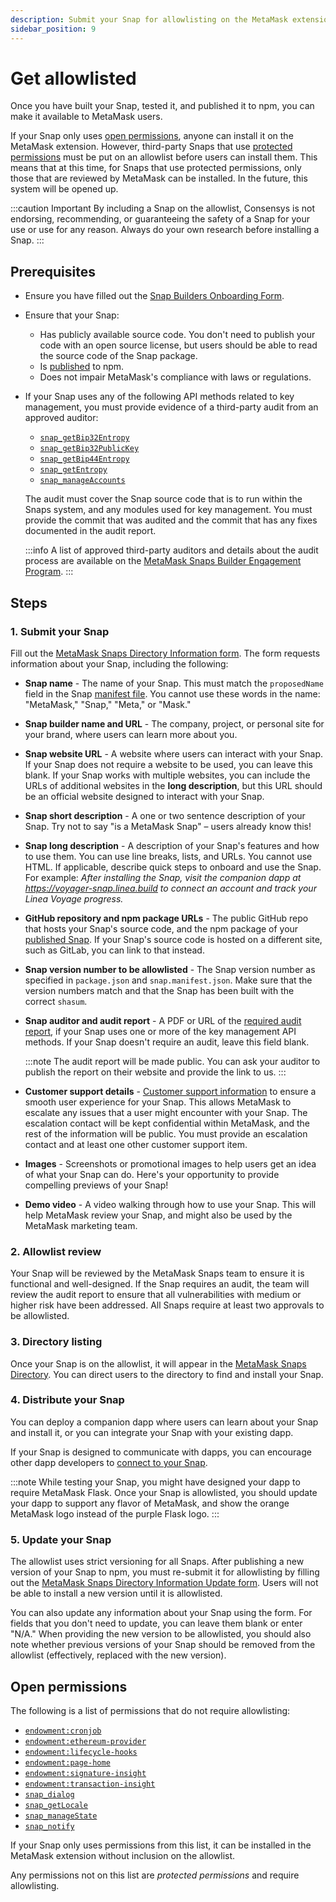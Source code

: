 ```yaml
---
description: Submit your Snap for allowlisting on the MetaMask extension.
sidebar_position: 9
---
```


# Get allowlisted

Once you have built your Snap, tested it, and published it to npm, you can make it available to MetaMask users.

If your Snap only uses [open permissions](#open-permissions), anyone can install it on the MetaMask extension.
However, third-party Snaps that use
[protected permissions](#open-permissions)
must be put on an allowlist before users can install them.
This means that at this time, for Snaps that use protected permissions, only those that are reviewed by MetaMask can be installed.
In the future, this system will be opened up.

:::caution Important
By including a Snap on the allowlist, Consensys is not endorsing, recommending, or guaranteeing the
safety of a Snap for your use or use for any reason.
Always do your own research before installing a Snap.
:::

## Prerequisites

- Ensure you have filled out the [Snap Builders Onboarding Form](https://feedback.metamask.io/snaps-onboarding).

- Ensure that your Snap:

  - Has publicly available source code.
    You don't need to publish your code with an open source license, but users should be able to read
    the source code of the Snap package.
  - Is [published](publish-a-snap.md) to npm.
  - Does not impair MetaMask's compliance with laws or regulations.

- If your Snap uses any of the following API methods related to key management, you must provide
  evidence of a third-party audit from an approved auditor:

  - [`snap_getBip32Entropy`](../reference/snaps-api.md#snap_getbip32entropy)
  - [`snap_getBip32PublicKey`](../reference/snaps-api.md#snap_getbip32publickey)
  - [`snap_getBip44Entropy`](../reference/snaps-api.md#snap_getbip44entropy)
  - [`snap_getEntropy`](../reference/snaps-api.md#snap_getentropy)
  - [`snap_manageAccounts`](../reference/snaps-api.md#snap_manageaccounts)

  The audit must cover the Snap source code that is to run within the Snaps system, and any modules
  used for key management.
  You must provide the commit that was audited and the commit that has any fixes documented in the
  audit report.

  :::info
  A list of approved third-party auditors and details about the audit process are available on the
  [MetaMask Snaps Builder Engagement Program](https://consensys.notion.site/Audit-process-1acbc67819dc4631b7a3d6c664e387a3).
  :::

## Steps

### 1. Submit your Snap

Fill out the [MetaMask Snaps Directory Information form](https://go.metamask.io/snaps-directory-request).
The form requests information about your Snap, including the following:

- **Snap name** - The name of your Snap.
  This must match the `proposedName` field in the Snap [manifest file](../learn/about-snaps/files.md#manifest-file).
  You cannot use these words in the name: "MetaMask," "Snap," "Meta," or "Mask."

- **Snap builder name and URL** - The company, project, or personal site for your brand, where users
  can learn more about you.

- **Snap website URL** - A website where users can interact with your Snap.
  If your Snap does not require a website to be used, you can leave this blank.
  If your Snap works with multiple websites, you can include the URLs of additional websites in the
  **long description**, but this URL should be an official website designed to interact with your Snap.

- **Snap short description** - A one or two sentence description of your Snap.
  Try not to say "is a MetaMask Snap" – users already know this!

- **Snap long description** - A description of your Snap's features and how to use them.
  You can use line breaks, lists, and URLs.
  You cannot use HTML.
  If applicable, describe quick steps to onboard and use the Snap.
  For example: _After installing the Snap, visit the companion dapp at
  https://voyager-snap.linea.build to connect an account and track your Linea Voyage progress._

- **GitHub repository and npm package URLs** - The public GitHub repo that hosts your Snap's
  source code, and the npm package of your [published Snap](../how-to/publish-a-snap.md).
  If your Snap's source code is hosted on a different site, such as GitLab, you can link to that instead.

- **Snap version number to be allowlisted** - The Snap version number as specified in `package.json`
  and `snap.manifest.json`.
  Make sure that the version numbers match and that the Snap has been built with the correct `shasum`.

- **Snap auditor and audit report** - A PDF or URL of the [required audit report](#prerequisites),
  if your Snap uses one or more of the key management API methods.
  If your Snap doesn't require an audit, leave this field blank.

  :::note
  The audit report will be made public.
  You can ask your auditor to publish the report on their website and provide the link to us.
  :::

- **Customer support details** -
  [Customer support information](https://consensys.notion.site/Providing-User-Support-Information-cff79a7d896e4da6a2f8a17ce074e585)
  to ensure a smooth user experience for your Snap.
  This allows MetaMask to escalate any issues that a user might encounter with your Snap.
  The escalation contact will be kept confidential within MetaMask, and the rest of the information
  will be public.
  You must provide an escalation contact and at least one other customer support item.

- **Images** - Screenshots or promotional images to help users get an idea of what your Snap can do.
  Here's your opportunity to provide compelling previews of your Snap!

- **Demo video** - A video walking through how to use your Snap.
  This will help MetaMask review your Snap, and might also be used by the MetaMask marketing team.

### 2. Allowlist review

Your Snap will be reviewed by the MetaMask Snaps team to ensure it is functional and well-designed.
If the Snap requires an audit, the team will review the audit report to ensure that all
vulnerabilities with medium or higher risk have been addressed.
All Snaps require at least two approvals to be allowlisted.

### 3. Directory listing

Once your Snap is on the allowlist, it will appear in the [MetaMask Snaps Directory](https://snaps.metamask.io).
You can direct users to the directory to find and install your Snap.

### 4. Distribute your Snap

You can deploy a companion dapp where users can learn about your Snap and install it, or you can
integrate your Snap with your existing dapp.

If your Snap is designed to communicate with dapps, you can encourage other dapp developers to
[connect to your Snap](connect-to-a-snap.md).

:::note
While testing your Snap, you might have designed your dapp to require MetaMask Flask.
Once your Snap is allowlisted, you should update your dapp to support any flavor of MetaMask,
and show the orange MetaMask logo instead of the purple Flask logo.
:::

### 5. Update your Snap

The allowlist uses strict versioning for all Snaps.
After publishing a new version of your Snap to npm, you must re-submit it for allowlisting by
filling out the
[MetaMask Snaps Directory Information Update form](https://go.metamask.io/snaps-directory-update-request).
Users will not be able to install a new version until it is allowlisted.

You can also update any information about your Snap using the form.
For fields that you don't need to update, you can leave them blank or enter "N/A."
When providing the new version to be allowlisted, you should also note whether previous versions of
your Snap should be removed from the allowlist (effectively, replaced with the new version).

## Open permissions

The following is a list of permissions that do not require allowlisting:

- [`endowment:cronjob`](../reference/permissions.md#endowmentcronjob)
- [`endowment:ethereum-provider`](../reference/permissions.md#endowmentethereum-provider)
- [`endowment:lifecycle-hooks`](../reference/permissions.md#endowmentlifecycle-hooks)
- [`endowment:page-home`](../reference/permissions.md#endowmentpage-home)
- [`endowment:signature-insight`](../reference/permissions.md#endowmentsignature-insight)
- [`endowment:transaction-insight`](../reference/permissions.md#endowmenttransaction-insight)
- [`snap_dialog`](../reference/snaps-api.md#snap_dialog)
- [`snap_getLocale`](../reference/snaps-api.md#snap_getlocale)
- [`snap_manageState`](../reference/snaps-api.md#snap_managestate)
- [`snap_notify`](../reference/snaps-api.md#snap_notify)

If your Snap only uses permissions from this list,
it can be installed in the MetaMask extension without inclusion on the allowlist.

Any permissions not on this list are _protected permissions_ and require allowlisting.

